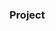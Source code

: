 ### Project 










































         









        





 































